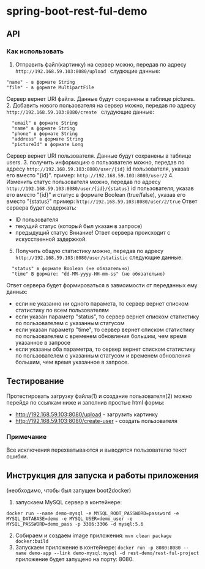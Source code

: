 # spring-boot-rest-ful-demo

## API

### Как использовать
1. Отправить файл(картинку) на сервер можно, передав по адресу 
  `http://192.168.59.103:8080/upload `
слудющие данные:
```
"name" - в формате String
"file" - в формате MultipartFile
```
Сервер вернет URI файла. Данные будут сохранены в таблице pictures.
2. Добавить нового пользователя на сервер можно, передав по адресу 
  `http://192.168.59.103:8080/create `
слудующие данные:
```
  "email" в формате String
  "name" в формате String
  "phone" в формате String
  "address" в формате String
  "pictureId" в формате Long
  ```
Сервер вернет URI пользователя. Данные будут сохранены в таблице users.
3. получить информацию о пользователе можно, передав по адресу 
  `http://192.168.59.103:8080/user/{id}`
id пользователя, указав его вместо "{id}".
пример:
  `http://192.168.59.103:8080/user/2`
4. Изменить статус пользователя можно, передав по адресу 
  `http://192.168.59.103:8080/user/{id}/{status}`
id пользователя, указав его вместо "{id}" и статус в формате Boolean (true/false), указав его вместо "{status}"
пример:
  `http://192.168.59.103:8080/user/2/true`
Ответ сервера будет содержать:
- ID пользователя
- текущий статус (который был указан в запросе)
- предыдущий статус
Вниание! Ответ сервера происходит с искусственной задержкой.
5. Получить общую статистику можно, передав по адресу
  `http://192.168.59.103:8080/user/statistic`
следующие данные:
```
  "status" в формате Boolean (не обязательно)
  "time" В формате: "dd-MM-yyyy-HH-mm-ss" (не обязательно)
  ```
Ответ сервера будет формироваться в зависимости от переданных ему данных:
- если не указанно ни одного парамета, то сервер вернет списком статистику по всем пользователям
- если указан параметр "status", то сервер вернет списком статистику по пользователем с указанным статусом
- если указан параметр "time", то сервер вернет списком статистику по пользователем с временем обновления большим, чем время указанное в запросе
- если указаны оба параметра, то сервер вернет списком статистику по пользователем с указанным статусом и временем обновления большим, чем время указанное в запросе.

## Тестирование
Протестировать загрузку файла(1) и создание пользователя(2) можно перейдя по ссылкам ниже и заполнив простые html формы:
- http://192.168.59.103:8080/upload - загрузить картинку
- http://192.168.59.103:8080/create-user - создать пользователя

### Примечание
Все исключения перехватываются и выводятся пользователю текст ошибки.

## Инструкция для запуска и работы приложения
(необходимо, чтобы был запущен boot2docker)
1. запускаем MySQL сервер в контейнере:
```  
docker run --name demo-mysql -e MYSQL_ROOT_PASSWORD=password -e MYSQL_DATABASE=demo -e MYSQL_USER=demo_user -e       MYSQL_PASSWORD=demo_pass -p 3306:3306 -d mysql:5.6
```
2. Собираем и создаем image приложения:
  `mvn clean package docker:build`
3. Запускаем приложение в контейнере:
  `docker run -p 8080:8080 --name demo-app --link demo-mysql:mysql -d rest-demo/rest-ful-project`
приложение будет запущено на порту: 8080.
